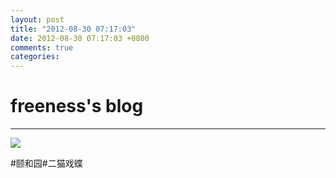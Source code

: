 ```yaml
---
layout: post
title: "2012-08-30 07:17:03"
date: 2012-08-30 07:17:03 +0800
comments: true
categories: 
---
```


# freeness's blog

----------

![](http://okqmqrbgo.bkt.clouddn.com/201208300717031.jpg)

>
\#颐和园\#二猫戏蝶